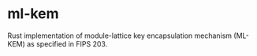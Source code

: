 # ml-kem
Rust implementation of module-lattice key encapsulation mechanism (ML-KEM) as specified in FIPS 203.
